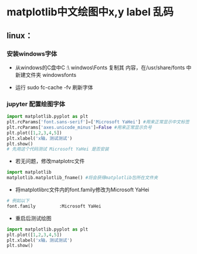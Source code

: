 # matplotlib中文绘图中x,y label 乱码

## linux：

### 			安装windows字体

   + 从windows的C盘中C :\ windwos\Fonts 复制其 内容，在/usr/share/fonts 中新建文件夹 windowsfonts 

   + 运行 sudo fc-cache -fv 刷新字体

     

### 			jupyter 配置绘图字体



``` python
import matplotlib.pyplot as plt
plt.rcParams['font.sans-serif']=['Microsoft YaHei'] #用来正常显示中文标签
plt.rcParams['axes.unicode_minus']=False #用来正常显示负号
plt.plot([1,2,3,4,5])
plt.xlabel('x轴，测试测试')
plt.show()
# 先用这个代码测试 Microsoft YaHei 是否安装
```

- 若无问题，修改matplotrc文件

``` python
import matplotlib
matplotlib.matplotlib_fname() #将会获得matplotlib包所在文件夹
```

- 将matplotlibrc文件内的font.family修改为Microsoft YaHei

``` python
# 例如以下
font.family         :Microsoft YaHei
```

- 重启后测试绘图

``` python
import matplotlib.pyplot as plt
plt.plot([1,2,3,4,5])
plt.xlabel('x轴，测试测试')
plt.show()
```

